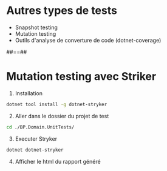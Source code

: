 # Autres types de tests

- Snapshot testing
- Mutation testing
- Outils d'analyse de converture de code (dotnet-coverage)

##==##

# Mutation testing avec Striker

1. Installation

```bash
dotnet tool install -g dotnet-stryker
```

2. Aller dans le dossier du projet de test

```bash
cd ./BP.Domain.UnitTests/
```

3. Executer Stryker

```bash
dotnet dotnet-stryker
```

4. Afficher le html du rapport généré
